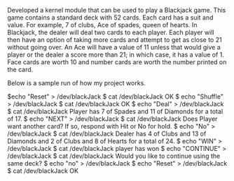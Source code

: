  Developed a kernel module that can be used to play a Blackjack game.
This game contains a standard deck with 52 cards. Each card has a suit and value. For example, 7 of clubs, Ace of spades, queen of hearts. In Blackjack, the dealer will deal two cards to each player. Each player will then have an option of taking more cards and attempt to get as close to 21 without going over.
An Ace will have a value of 11 unless that would give a player or the dealer a score more than 21; in which case, it has a value of 1. Face cards are worth 10 and number cards are worth the number printed on the card.


Below is a sample run of how my project works. 

$echo "Reset" > /dev/blackJack 
$ cat /dev/blackJack 
OK
$ echo "Shuffle" > /dev/blackJack 
$ cat /dev/blackJack 
OK
$ echo "Deal" > /dev/blackJack 
$ cat /dev/blackJack 
Player has 7 of Spades and 11 of Diamonds for a total of 17.
$ echo "NEXT" > /dev/blackJack 
$ cat /dev/blackJack 
Does Player want another card? If so, respond with Hit or No for hold.
$ echo "No" > /dev/blackJack 
$ cat /dev/blackJack 
Dealer has 4 of Clubs and 13 of Diamonds and 2 of Clubs and 8 of Hearts for a total of 24.
$ echo "WIN" > /dev/blackJack 
$ cat /dev/blackJack 
player has won
$ echo "CONTINUE" > /dev/blackJack 
$ cat /dev/blackJack 
Would you like to continue using the same deck?
$ echo "no" > /dev/blackJack 
$ echo "Reset" > /dev/blackJack 
$ cat /dev/blackJack 
OK
